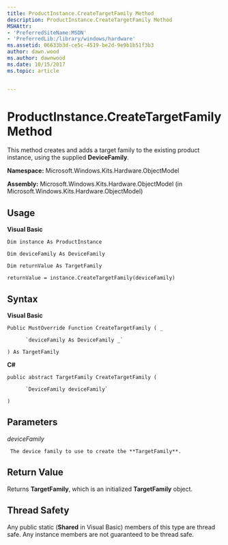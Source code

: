 ```yaml
---
title: ProductInstance.CreateTargetFamily Method
description: ProductInstance.CreateTargetFamily Method
MSHAttr:
- 'PreferredSiteName:MSDN'
- 'PreferredLib:/library/windows/hardware'
ms.assetid: 06633b3d-ce5c-4519-be2d-9e9b1b51f3b3
author: dawn.wood
ms.author: dawnwood
ms.date: 10/15/2017
ms.topic: article


---
```


# ProductInstance.CreateTargetFamily Method


This method creates and adds a target family to the existing product instance, using the supplied **DeviceFamily**.

**Namespace:** Microsoft.Windows.Kits.Hardware.ObjectModel

**Assembly:** Microsoft.Windows.Kits.Hardware.ObjectModel (in Microsoft.Windows.Kits.Hardware.ObjectModel)

## <span id="Usage"></span><span id="usage"></span><span id="USAGE"></span>Usage


**Visual Basic**

`Dim instance As ProductInstance`

`Dim deviceFamily As DeviceFamily`

`Dim returnValue As TargetFamily`

`returnValue = instance.CreateTargetFamily(deviceFamily)`

## <span id="Syntax"></span><span id="syntax"></span><span id="SYNTAX"></span>Syntax


**Visual Basic**

`Public MustOverride Function CreateTargetFamily ( _`

          `deviceFamily As DeviceFamily _`

`) As TargetFamily`

**C#**

`public abstract TargetFamily CreateTargetFamily (`

          `DeviceFamily deviceFamily`

`)`

## <span id="Parameters"></span><span id="parameters"></span><span id="PARAMETERS"></span>Parameters


*deviceFamily*

     The device family to use to create the **TargetFamily**.

## <span id="Return_Value"></span><span id="return_value"></span><span id="RETURN_VALUE"></span>Return Value


Returns **TargetFamily**, which is an initialized **TargetFamily** object.

## <span id="Thread_Safety"></span><span id="thread_safety"></span><span id="THREAD_SAFETY"></span>Thread Safety


Any public static (**Shared** in Visual Basic) members of this type are thread safe. Any instance members are not guaranteed to be thread safe.

 

 






